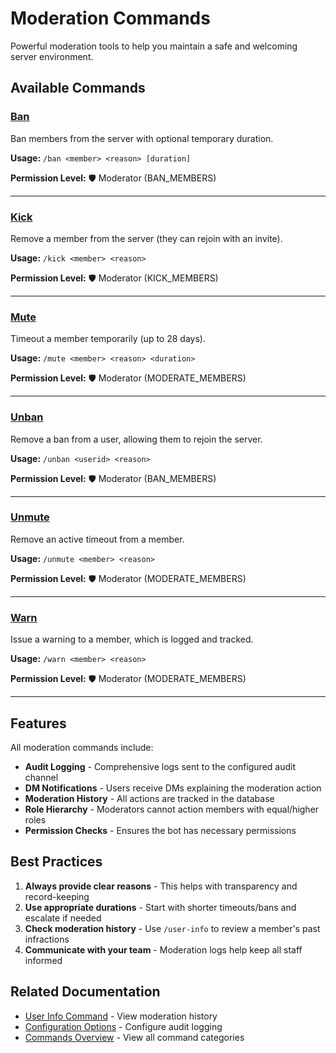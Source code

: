 # Moderation Commands

Powerful moderation tools to help you maintain a safe and welcoming server environment.

## Available Commands

### [Ban](ban.md)

Ban members from the server with optional temporary duration.

**Usage:** `/ban <member> <reason> [duration]`

**Permission Level:** 🛡️ Moderator (BAN_MEMBERS)

---

### [Kick](kick.md)

Remove a member from the server (they can rejoin with an invite).

**Usage:** `/kick <member> <reason>`

**Permission Level:** 🛡️ Moderator (KICK_MEMBERS)

---

### [Mute](mute.md)

Timeout a member temporarily (up to 28 days).

**Usage:** `/mute <member> <reason> <duration>`

**Permission Level:** 🛡️ Moderator (MODERATE_MEMBERS)

---

### [Unban](unban.md)

Remove a ban from a user, allowing them to rejoin the server.

**Usage:** `/unban <userid> <reason>`

**Permission Level:** 🛡️ Moderator (BAN_MEMBERS)

---

### [Unmute](unmute.md)

Remove an active timeout from a member.

**Usage:** `/unmute <member> <reason>`

**Permission Level:** 🛡️ Moderator (MODERATE_MEMBERS)

---

### [Warn](warn.md)

Issue a warning to a member, which is logged and tracked.

**Usage:** `/warn <member> <reason>`

**Permission Level:** 🛡️ Moderator (MODERATE_MEMBERS)

---

## Features

All moderation commands include:

* **Audit Logging** - Comprehensive logs sent to the configured audit channel
* **DM Notifications** - Users receive DMs explaining the moderation action
* **Moderation History** - All actions are tracked in the database
* **Role Hierarchy** - Moderators cannot action members with equal/higher roles
* **Permission Checks** - Ensures the bot has necessary permissions

## Best Practices

1. **Always provide clear reasons** - This helps with transparency and record-keeping
2. **Use appropriate durations** - Start with shorter timeouts/bans and escalate if needed
3. **Check moderation history** - Use `/user-info` to review a member's past infractions
4. **Communicate with your team** - Moderation logs help keep all staff informed

## Related Documentation

* [User Info Command](../utility/user-info.md) - View moderation history
* [Configuration Options](../../basics/configuration-options.md) - Configure audit logging
* [Commands Overview](../README.md) - View all command categories

